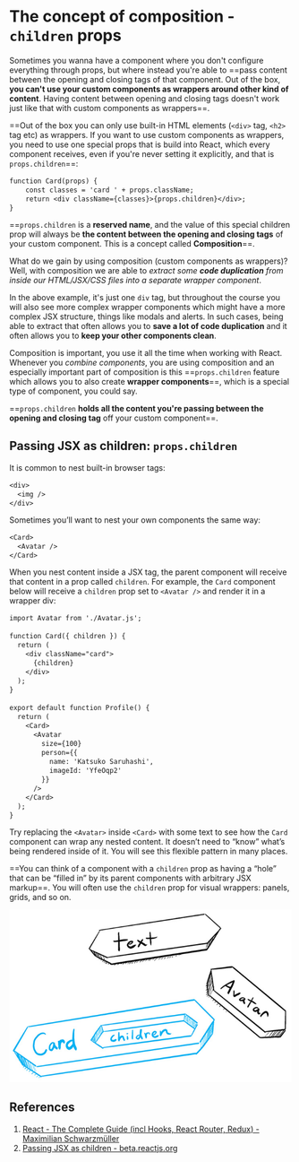 # The concept of composition - `children` props

Sometimes you wanna have a component where you don't configure everything through props, but where instead you're able to ==pass content between the opening and closing tags of that component. Out of the box, **you can't use your custom components as wrappers around other kind of content**. Having content between opening and closing tags doesn't work just like that with custom components as wrappers==.

==Out of the box you can only use built-in HTML elements (`<div>` tag, `<h2>` tag etc) as wrappers. If you want to use custom components as wrappers, you need to use one special props that is build into React, which every component receives, even if you're never setting it explicitly, and that is `props.children`==:

```react
function Card(props) {
    const classes = 'card ' + props.className;
    return <div className={classes}>{props.children}</div>;
}
```

==`props.children` is a **reserved name**, and the value of this special children prop will always be **the content between the opening and closing tags** of your custom component. This is a concept called **Composition**==.

What do we gain by using composition (custom components as wrappers)? Well, with composition we are able to _extract some **code duplication** from inside our HTML/JSX/CSS files into a separate wrapper component_.

In the above example, it's just one `div` tag, but throughout the course you will also see more complex wrapper components which might have a more complex JSX structure, things like modals and alerts. In such cases, being able to extract that often allows you to **save a lot of code duplication** and it often allows you to **keep your other components clean**.

Composition is important, you use it all the time when working with React. Whenever you _combine components_, you are using composition and an especially important part of composition is this ==`props.children` feature which allows you to also create **wrapper components**==, which is a special type of component, you could say.

==`props.children` **holds all the content you're passing between the opening and closing tag** off your custom component==.

## Passing JSX as children: `props.children`

It is common to nest built-in browser tags:

```react
<div>
  <img />
</div>
```

Sometimes you’ll want to nest your own components the same way:

```react
<Card>
  <Avatar />
</Card>
```

When you nest content inside a JSX tag, the parent component will receive that content in a prop called `children`. For example, the `Card` component below will receive a `children` prop set to `<Avatar />` and render it in a wrapper div:

```react
import Avatar from './Avatar.js';

function Card({ children }) {
  return (
    <div className="card">
      {children}
    </div>
  );
}

export default function Profile() {
  return (
    <Card>
      <Avatar
        size={100}
        person={{
          name: 'Katsuko Saruhashi',
          imageId: 'YfeOqp2'
        }}
      />
    </Card>
  );
}
```

Try replacing the `<Avatar>` inside `<Card>` with some text to see how the `Card` component can wrap any nested content. It doesn’t need to “know” what’s being rendered inside of it. You will see this flexible pattern in many places.

==You can think of a component with a `children` prop as having a “hole” that can be “filled in” by its parent components with arbitrary JSX markup==. You will often use the `children` prop for visual wrappers: panels, grids, and so on.

![props_children](../../img/props_children.jpg)

## References

1. [React - The Complete Guide (incl Hooks, React Router, Redux) - Maximilian Schwarzmüller](https://www.udemy.com/course/react-the-complete-guide-incl-redux/)
1. [Passing JSX as children - beta.reactjs.org](https://beta.reactjs.org/learn/passing-props-to-a-component#passing-jsx-as-children)
